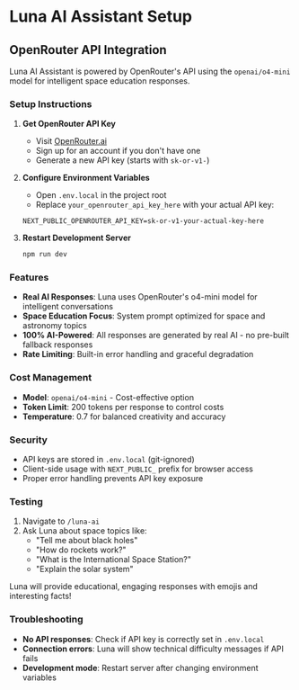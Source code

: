 # Luna AI Assistant Setup

## OpenRouter API Integration

Luna AI Assistant is powered by OpenRouter's API using the `openai/o4-mini` model for intelligent space education responses.

### Setup Instructions

1. **Get OpenRouter API Key**
   - Visit [OpenRouter.ai](https://openrouter.ai/keys)
   - Sign up for an account if you don't have one
   - Generate a new API key (starts with `sk-or-v1-`)

2. **Configure Environment Variables**
   - Open `.env.local` in the project root
   - Replace `your_openrouter_api_key_here` with your actual API key:
   ```
   NEXT_PUBLIC_OPENROUTER_API_KEY=sk-or-v1-your-actual-key-here
   ```

3. **Restart Development Server**
   ```bash
   npm run dev
   ```

### Features

- **Real AI Responses**: Luna uses OpenRouter's o4-mini model for intelligent conversations
- **Space Education Focus**: System prompt optimized for space and astronomy topics
- **100% AI-Powered**: All responses are generated by real AI - no pre-built fallback responses
- **Rate Limiting**: Built-in error handling and graceful degradation

### Cost Management

- **Model**: `openai/o4-mini` - Cost-effective option
- **Token Limit**: 200 tokens per response to control costs
- **Temperature**: 0.7 for balanced creativity and accuracy

### Security

- API keys are stored in `.env.local` (git-ignored)
- Client-side usage with `NEXT_PUBLIC_` prefix for browser access
- Proper error handling prevents API key exposure

### Testing

1. Navigate to `/luna-ai`
2. Ask Luna about space topics like:
   - "Tell me about black holes"
   - "How do rockets work?"
   - "What is the International Space Station?"
   - "Explain the solar system"

Luna will provide educational, engaging responses with emojis and interesting facts!

### Troubleshooting

- **No API responses**: Check if API key is correctly set in `.env.local`
- **Connection errors**: Luna will show technical difficulty messages if API fails
- **Development mode**: Restart server after changing environment variables